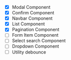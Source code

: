 - [x] Modal Component
- [x] Confirm Component
- [x] Navbar Component
- [x] List Component
- [x] Pagination Component
- [ ] Form Item Component
- [ ] Select search Component
- [ ] Dropdown Component
- [ ] Utility debounce